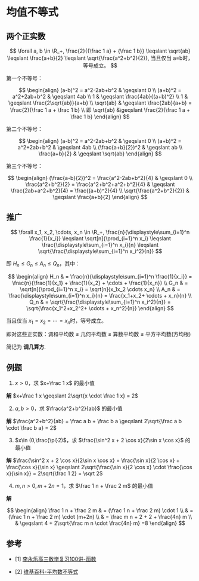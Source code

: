 

# 均值不等式 

## 两个正实数

$$
\forall a, b \in \R_+, \frac{2}{{\frac 1 a} + {\frac 1 b}} \leqslant \sqrt{ab} \leqslant \frac{a+b}{2} \leqslant \sqrt{\frac{a^2+b^2}{2}}, 当且仅当 a=b时，等号成立。
$$

第一个不等号：

$$
\begin{align}
(a-b)^2 = a^2-2ab+b^2 & \geqslant 0 \\
(a+b)^2 = a^2+2ab+b^2 & \geqslant 4ab \\
1 & \geqslant \frac{4ab}{(a+b)^2} \\
1 & \geqslant \frac{2\sqrt{ab}}{a+b} \\
\sqrt{ab} & \geqslant \frac{2ab}{a+b} = \frac{2}{\frac 1 a + \frac 1 b} \\
即 \sqrt{ab} &\geqslant \frac{2}{\frac 1 a + \frac 1 b}
\end{align}
$$

第二个不等号：

$$
\begin{align}
(a-b)^2 = a^2-2ab+b^2 & \geqslant 0 \\
(a+b)^2 = a^2+2ab+b^2 & \geqslant 4ab \\
(\frac{a+b}{2})^2 & \geqslant ab \\
\frac{a+b}{2} & \geqslant \sqrt{ab}
\end{align}
$$

第三个不等号：

$$
\begin{align}
(\frac{a-b}{2})^2 = \frac{a^2-2ab+b^2}{4} & \geqslant 0 \\
\frac{a^2+b^2}{2} = \frac{a^2+b^2+a^2+b^2}{4} & \geqslant \frac{2ab+a^2+b^2}{4} = \frac{(a+b)^2}{4} \\
\sqrt{\frac{a^2+b^2}{2}} & \geqslant \frac{a+b}{2}
\end{align}
$$

## 推广

$$
\forall x_1, x_2, \cdots, x_n \in \R_+, \frac{n}{\displaystyle\sum_{i=1}^n \frac{1}{x_i}} \leqslant \sqrt[n]{\prod_{i=1}^n x_i} \leqslant \frac{\displaystyle\sum_{i=1}^n x_i}{n} \leqslant \sqrt{\frac{\displaystyle\sum_{i=1}^n x_i^2}{n}}
$$

即 $H_n \leqslant G_n \leqslant A_n \leqslant Q_n$，其中：

$$
\begin{align}
H_n & = \frac{n}{\displaystyle\sum_{i=1}^n \frac{1}{x_i}} = \frac{n}{\frac{1}{x_1} + \frac{1}{x_2} + \cdots + \frac{1}{x_n}} \\
G_n & = \sqrt[n]{\prod_{i=1}^n x_i} = \sqrt[n]{x_1x_2 \cdots x_n} \\
A_n & = \frac{\displaystyle\sum_{i=1}^n x_i}{n} = \frac{x_1+x_2+ \cdots + x_n}{n} \\
Q_n & = \sqrt{\frac{\displaystyle\sum_{i=1}^n x_i^2}{n}} = \sqrt{\frac{x_1^2+x_2^2+ \cdots + x_n^2}{n}}
\end{align}
$$

当且仅当 $x_1=x_2=\cdots =x_n$时，等号成立。

即对这些正实数：调和平均数 $\leqslant$ 几何平均数 $\leqslant$ 算数平均数 $\leqslant$ 平方平均数(方均根)

简记为 **调几算方**.

## 例题

1. $x\gt 0$，求 $x+\frac 1 x$ 的最小值

**解** $x+\frac 1 x \geqslant 2\sqrt{x \cdot \frac 1 x} = 2$

2. $a,b \gt 0$，求 $\frac{a^2+b^2}{ab}$ 的最小值

**解** $\frac{a^2+b^2}{ab} = \frac a b + \frac b a \geqslant 2\sqrt{\frac a b \cdot \frac b a} = 2$

3. $x\in (0,\frac{\pi}2)$，求 $\frac{\sin^2 x + 2 \cos x}{2\sin x \cos x}$ 的最小值

**解** $\frac{\sin^2 x + 2 \cos x}{2\sin x \cos x} = \frac{\sin x}{2 \cos x} + \frac{\cos x}{\sin x} \geqslant 2\sqrt{\frac{\sin x}{2 \cos x} \cdot \frac{\cos x}{\sin x}} = 2\sqrt{\frac 1 2} =  \sqrt 2$

4. $m,n \gt 0, m+2n=1$，求 $\frac 1 n + \frac 2 m$ 的最小值

**解**  

$$
\begin{align}
\frac 1 n + \frac 2 m & = (\frac 1 n + \frac 2 m) \cdot 1 \\
& = (\frac 1 n + \frac 2 m) \cdot (m+2n) \\
& = \frac m n + 2 + 2 + \frac{4n} m \\
& \geqslant 4 + 2\sqrt{\frac m n \cdot \frac{4n} m} =8
\end{align}
$$

## 参考

- [1] [李永乐高三数学复习100讲-函数](https://www.bilibili.com/video/BV1z441147P4?p=1)

- [2] [维基百科-平均数不等式](https://zh.wikipedia.org/zh-hans/%E5%B9%B3%E5%9D%87%E6%95%B0%E4%B8%8D%E7%AD%89%E5%BC%8F)

